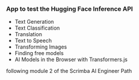 ### App to test the Hugging Face Inference API

- Text Generation
- Text Classification
- Translation
- Text to Speech
- Transforming Images
- Finding free models
- AI Models in the Browser with Transformers.js

following module 2 of the Scrimba AI Engineer Path

